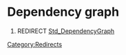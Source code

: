 # Dependency graph

1.  REDIRECT [Std\_DependencyGraph](Std_DependencyGraph.md)



[Category:Redirects](Category:Redirects.md)
